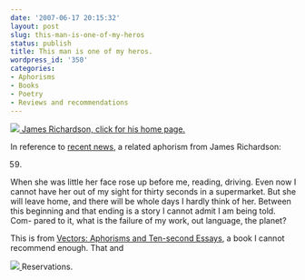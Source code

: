 ```yaml
---
date: '2007-06-17 20:15:32'
layout: post
slug: this-man-is-one-of-my-heros
status: publish
title: This man is one of my heros.
wordpress_id: '350'
categories:
- Aphorisms
- Books
- Poetry
- Reviews and recommendations
---
```



[
![](http://www.phfactor.net/wp-pics/richardson.jpg)
James Richardson, click for his home page.
](http://www.princeton.edu/~visarts/cwr/faculty/jrichardson.html)

In reference to [recent news](http://www.phfactor.net/wp/2007/06/12/349/), a related aphorism from James Richardson:



> 
59.
When she was little her face rose up before
me, reading, driving. Even now I cannot have
her out of my sight for thirty seconds in a 
supermarket. But she will leave home, and
there will be whole days I hardly think of her.
Between this beginning and that ending is a 
story I cannot admit I am being told. Com-
pared to it, what is the failure of my work, out
language, the planet?




This is from [Vectors: Aphorisms and Ten-second Essays](http://www.amazon.com/Vectors-Aphorisms-Ten-Second-James-Richardson/dp/0967266882/ref=sr_1_1/104-9715015-2749517?ie=UTF8&s=books&qid=1182131508&sr=8-1), a book I cannot recommend enough. That and 

[
![](http://www.phfactor.net/wp-pics/reservations.jpg)
](http://www.amazon.com/Reservations-Princeton-Contemporary-Poets-Richardson/dp/0691013349/ref=sr_1_1/104-9715015-2749517?ie=UTF8&s=books&qid=1182140047&sr=8-1)Reservations. 


